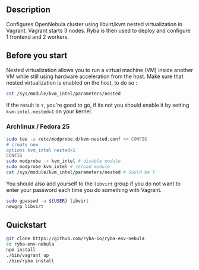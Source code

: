 ## Description

Configures OpenNebula cluster using libvirt/kvm nested virtualization in Vagrant. Vagrant starts 3 nodes.
Ryba is then used to deploy and configure 1 frontend and 2 workers.

## Before you start

Nested virtualization allows you to run a virtual machine (VM) inside another VM while still using hardware acceleration from the host. 
Make sure that nested virtualization is enabled on the host, to do so :

```bash
cat /sys/module/kvm_intel/parameters/nested
```

If the result is `Y`, you're good to go, if its not you should enable it by setting `kvm-intel.nested=1` on your kernel.

### Archlinux / Fedora 25

```bash
sudo tee -a /etc/modprobe.d/kvm-nested.conf << CONFIG
# create new
options kvm_intel nested=1
CONFIG
sudo modprobe -r kvm_intel # disable module
sudo modprobe kvm_intel # reload module
cat /sys/module/kvm_intel/parameters/nested # Sould be Y
```

You should also add yourself to the `libvirt` group if you do not want to enter your password each time you do something with Vagrant.

```bash
sudo gpasswd -a ${USER} libvirt
newgrp libvirt
```

## Quickstart

```bash
git clone https://github.com/ryba-io/ryba-env-nebula
cd ryba-env-nebula
npm install
./bin/vagrant up
./bin/ryba install
```
